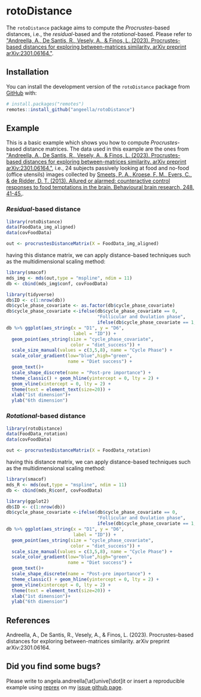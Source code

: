 
# rotoDistance

<!-- badges: start -->
<!-- badges: end -->

The `rotoDistance` package aims to compute the *Procrustes*-based distances, i.e., the *residual*-based and the *rotational*-based. Please refer to ["Andreella, A., De Santis, R., Vesely, A., & Finos, L. (2023). Procrustes-based distances for exploring between-matrices similarity. arXiv preprint arXiv:2301.06164."](https://arxiv.org/abs/2301.06164).

## Installation

You can install the development version of the `rotoDistance` package from [GitHub](https://github.com/) with:

``` r
# install.packages("remotes")
remotes::install_github("angeella/rotoDistance")
```

## Example

This is a basic example which shows you how to compute *Procrustes*-based distance matrices. The data used in this example are the ones from ["Andreella, A., De Santis, R., Vesely, A., & Finos, L. (2023). Procrustes-based distances for exploring between-matrices similarity. arXiv preprint arXiv:2301.06164."](https://arxiv.org/abs/2301.06164), i.e., $24$ subjects passively looking at food and no-food (office utensils) images collected by [Smeets, P. A., Kroese, F. M., Evers, C., & de Ridder, D. T. (2013). Allured or alarmed: counteractive control responses to food temptations in the brain. Behavioural brain research, 248, 41-45.](https://www.sciencedirect.com/science/article/pii/S0166432813001824).

### *Residual*-based distance

``` r
library(rotoDistance)
data(FoodData_img_aligned)
data(covFoodData)
```

``` r
out <- procrustesDistanceMatrix(X = FoodData_img_aligned)
```

having this distance matrix, we can apply distance-based techniques such as the multidimensional scaling method:

``` r
library(smacof)
mds_img <- mds(out,type = "mspline", ndim = 11)
db <- cbind(mds_img$conf, covFoodData)
```

``` r
library(tidyverse)
db$ID <- c(1:nrow(db))
db$cycle_phase_covariate <- as.factor(db$cycle_phase_covariate)
db$cycle_phase_covariate <-ifelse(db$cycle_phase_covariate == 0,
                                  "Follicular and Ovulation phase",
                                  ifelse(db$cycle_phase_covariate == 1, "Luteal phase", "Menstrual phase"))
db %>% ggplot(aes_string(x = "D1", y = "D6",
                         label = "ID")) +
  geom_point(aes_string(size = "cycle_phase_covariate",
                        color = "diet_success")) +
  scale_size_manual(values = c(3,5,8), name = "Cycle Phase") +
  scale_color_gradient(low="blue",high="green",
                       name = "Diet success") +
  geom_text()+
  scale_shape_discrete(name = "Post-pre importance") +
  theme_classic() + geom_hline(yintercept = 0, lty = 2) +
  geom_vline(xintercept = 0, lty = 2) +
  theme(text = element_text(size=20)) +
  xlab("1st dimension")+
  ylab("6th dimension")
```


### *Rotational*-based distance

``` r
library(rotoDistance)
data(FoodData_rotation)
data(covFoodData)
```

``` r
out <- procrustesDistanceMatrix(X = FoodData_rotation)
```

having this distance matrix, we can apply distance-based techniques such as the multidimensional scaling method:

``` r
library(smacof)
mds_R <- mds(out,type = "mspline", ndim = 11)
db <- cbind(mds_R$conf, covFoodData)
```

``` r
library(ggplot2)
db$ID <- c(1:nrow(db))
db$cycle_phase_covariate <-ifelse(db$cycle_phase_covariate == 0,
                                  "Follicular and Ovulation phase",
                                  ifelse(db$cycle_phase_covariate == 1, "Luteal phase", "Menstrual phase"))
db %>% ggplot(aes_string(x = "D1", y = "D6",
                         label = "ID")) +
  geom_point(aes_string(size = "cycle_phase_covariate",
                        color = "diet_success")) +
  scale_size_manual(values = c(3,5,8), name = "Cycle Phase") +
  scale_color_gradient(low="blue",high="green",
                       name = "Diet success") +
  geom_text()+
  scale_shape_discrete(name = "Post-pre importance") +
  theme_classic() + geom_hline(yintercept = 0, lty = 2) +
  geom_vline(xintercept = 0, lty = 2) +
  theme(text = element_text(size=20)) +
  xlab("1st dimension")+
  ylab("6th dimension")
```

## References

Andreella, A., De Santis, R., Vesely, A., & Finos, L. (2023). Procrustes-based distances for exploring between-matrices similarity. arXiv preprint arXiv:2301.06164.

## Did you find some bugs?

Please write to angela.andreella[\at]unive[\dot]it or insert a reproducible example using [reprex](https://github.com/tidyverse/reprex) on my [issue github page](https://github.com/angeella/rotoDistance/issues).
